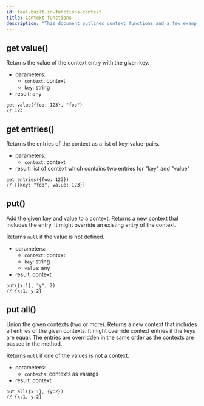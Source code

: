 ```yaml
---
id: feel-built-in-functions-context
title: Context functions
description: "This document outlines context functions and a few examples."
---
```


## get value()

Returns the value of the context entry with the given key.

- parameters:
  - `context`: context
  - `key`: string
- result: any

```feel
get value({foo: 123}, "foo")
// 123
```

## get entries()

Returns the entries of the context as a list of key-value-pairs.

- parameters:
  - `context`: context
- result: list of context which contains two entries for "key" and "value"

```feel
get entries({foo: 123})
// [{key: "foo", value: 123}]
```

## put()

Add the given key and value to a context. Returns a new context that includes the entry. It might override an existing entry of the context.

Returns `null` if the value is not defined.

- parameters:
  - `context`: context
  - `key`: string
  - `value`: any
- result: context

```feel
put({x:1}, "y", 2)
// {x:1, y:2}
```

## put all()

Union the given contexts (two or more). Returns a new context that includes all entries of the given contexts. It might override context entries if the keys are equal. The entries are overridden in the same order as the contexts are passed in the method.

Returns `null` if one of the values is not a context.

- parameters:
  - `contexts`: contexts as varargs
- result: context

```feel
put all({x:1}, {y:2})
// {x:1, y:2}
```
